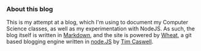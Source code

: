 ### About this blog

This is my attempt at a blog, which I'm using to document my Computer Science classes, as well as my experimentation with NodeJS. As such, the blog itself is written in [Markdown][], and the site is powered by [Wheat][], a git based blogging engine written in [node.JS][] by [Tim Caswell][].

[Markdown]: daringfireball.net/projects/markdown/
[Wheat]: github.com/creationix/wheat
[node.JS]: nodejs.org
[Tim Caswell]: creationix.com
